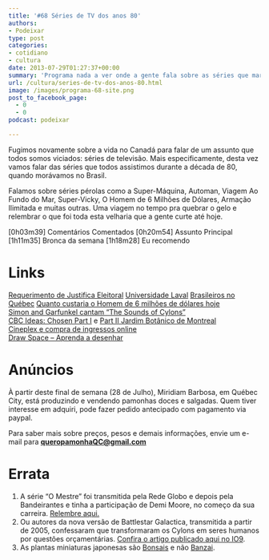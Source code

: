 ```yaml
---
title: '#68 Séries de TV dos anos 80'
authors:
- Podeixar
type: post
categories:
- cotidiano
- cultura
date: 2013-07-29T01:27:37+00:00
summary: 'Programa nada a ver onde a gente fala sobre as séries que marcaram a nossa infância e que ainda hoje insistimos em dizer que são legais mesmo com efeitos especiais que a gente pode fazer com papel alumínio e isopor, com orçamento que daria pra comprar um pizza pra 8 pessoas. '
url: /cultura/series-de-tv-dos-anos-80.html
image: /images/programa-68-site.png
post_to_facebook_page:
  - 0
  - 0
podcast: podeixar

---
```

Fugimos novamente sobre a vida no Canadá para falar de um assunto que todos somos viciados: séries de televisão. Mais especificamente, desta vez vamos falar das séries que todos assistimos durante a década de 80, quando morávamos no Brasil.

Falamos sobre séries pérolas como a Super-Máquina, Automan, Viagem Ao Fundo do Mar, Super-Vicky, O Homem de 6 Milhões de Dólares, Armação Ilimitada e muitas outras. Uma viagem no tempo pra quebrar o gelo e relembrar o que foi toda esta velharia que a gente curte até hoje.

[0h03m39] Comentários Comentados
[0h20m54] Assunto Principal
[1h11m35] Bronca da semana
[1h18m28] Eu recomendo

# Links

<a href="http://www.tse.jus.br/eleitor/justificativa-eleitoral/requerimento-de-justificativa-eleitoral-pos-eleicao" target="_blank">Requerimento de Justifica Eleitoral</a>
<a href="http://www.ulaval.ca" target="_blank">Universidade Laval</a>
<a href="http://www.youtube.com/watch?v=NapHsQ6IhVw" target="_blank">Brasileiros no Québec</a>
<a href="http://money.cnn.com/galleries/2008/pf/0805/gallery.inflation_pop_culture/index.html" target="_blank">Quanto custaria o Homem de 6 milhões de dólares hoje<br /> </a><a href="http://www.youtube.com/watch?v=iMUezhpuEoE" target="_blank">Simon and Garfunkel cantam &#8220;The Sounds of Cylons&#8221;<br /> </a><a href="http://www.cbc.ca/ideas/episodes/2013/06/12/the-chosen-part-1/" target="_blank">CBC Ideas: Chosen Part I</a> e [Part II
][1] <a href="http://espacepourlavie.ca/en/botanical-garden" target="_blank">Jardim Botânico de Montreal<br /> </a><a href="http://www.cineplex.com/" target="_blank">Cineplex e compra de ingressos online<br /> </a><a href="http://www.drawspace.com/" target="_blank">Draw Space &#8211; Aprenda a desenhar</a>



# Anúncios

À partir deste final de semana (28 de Julho), Miridiam Barbosa, em Québec City, está produzindo e vendendo pamonhas doces e salgadas. Quem tiver interesse em adquiri, pode fazer pedido antecipado com pagamento via paypal.

<div>
  <div>
    Para saber mais sobre preços, pesos e demais informações, envie um e-mail para <b><a href="mailto:queropamonhaQC@gmail.com" target="_blank">queropamonhaQC@gmail.com</a></b>
  </div>
</div>

# Errata

  1. A série &#8220;O Mestre&#8221; foi transmitida pela Rede Globo e depois pela Bandeirantes e tinha a participação de Demi Moore, no começo da sua carreira. [Relembre aqui.][2]
  2. Ou autores da nova versão de Battlestar Galactica, transmitida a partir de 2005, confessaram que transformaram os Cylons em seres humanos por questões orçamentárias. <a href="http://io9.com/battlestar-galacticas-humanoid-cylons-were-a-result-of-844621846" target="_blank">Confira o artigo publicado aqui no IO9</a>.
  3. As plantas miniaturas japonesas são <a href="http://en.wikipedia.org/wiki/Bonsai" target="_blank">Bonsais</a> e não <a href="http://en.wikipedia.org/wiki/Banzai_charge" target="_blank">Banzai</a>.

 [1]: http://www.cbc.ca/ideas/episodes/2013/06/19/the-chosen-part-2-1/
 [2]: https://www.youtube.com/watch?v=K3BfWFY6dmg